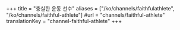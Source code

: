 +++
title = "충실한 운동 선수"
aliases = ["/ko/channels/faithfulathlete", "/ko/channels/faithful-athlete"]
#url = "channels/faithful-athlete"
translationKey = "channel-faithful-athlete"
+++
